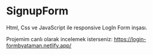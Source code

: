 # SignupForm
Html, Css ve JavaScript ile responsive LogIn Form inşası.

Projemim canlı olarak incelemek isterseniz: 
https://login-formbyataman.netlify.app/

